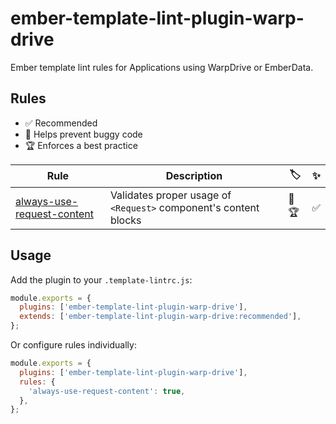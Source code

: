 # ember-template-lint-plugin-warp-drive

Ember template lint rules for Applications using WarpDrive or EmberData.

## Rules

- ✅ Recommended
- 🐞 Helps prevent buggy code
- 🏆 Enforces a best practice

| Rule | Description | 🏷️ | ✨ |
| ---- | ----------- | -- | -- |
| [always-use-request-content](./docs/always-use-request-content.md) | Validates proper usage of `<Request>` component's content blocks | 🐞🏆 | ✅ |

## Usage

Add the plugin to your `.template-lintrc.js`:

```javascript
module.exports = {
  plugins: ['ember-template-lint-plugin-warp-drive'],
  extends: ['ember-template-lint-plugin-warp-drive:recommended'],
};
```

Or configure rules individually:

```javascript
module.exports = {
  plugins: ['ember-template-lint-plugin-warp-drive'],
  rules: {
    'always-use-request-content': true,
  },
};
```